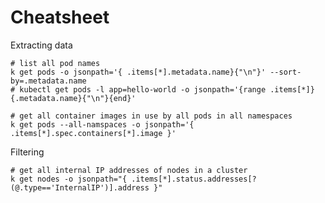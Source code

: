 # Cheatsheet

Extracting data

    # list all pod names
    k get pods -o jsonpath='{ .items[*].metadata.name}{"\n"}' --sort-by=.metadata.name
    # kubectl get pods -l app=hello-world -o jsonpath='{range .items[*]}{.metadata.name}{"\n"}{end}'

    # get all container images in use by all pods in all namespaces
    k get pods --all-namspaces -o jsonpath='{ .items[*].spec.containers[*].image }'



Filtering

    # get all internal IP addresses of nodes in a cluster
    k get nodes -o jsonpath="{ .items[*].status.addresses[?(@.type=='InternalIP')].address }" 
